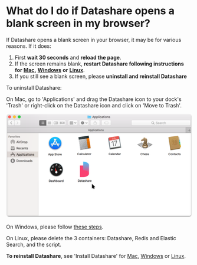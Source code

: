 # What do I do if Datashare opens a blank screen in my browser?

If Datashare opens a blank screen in your browser, it may be for various reasons. If it does:

1. First **wait 30 seconds** and **reload the page**.
2. If the screen remains blank, **restart Datashare following instructions for** [**Mac**](https://icij.gitbook.io/datashare/mac/how-to-open-datashare)**,** [**Windows**](https://icij.gitbook.io/datashare/windows/how-to-open-datashare) **or** [**Linux**](https://icij.gitbook.io/datashare/linux/how-to-open-datashare).
3. If you still see a blank screen, please **uninstall and reinstall Datashare**

To uninstall Datashare:

On Mac, go to 'Applications' and drag the Datashare icon to your dock's 'Trash' or right-click on the Datashare icon and click on 'Move to Trash'.

![](<../../../.gitbook/assets/Group 28 (1) (1) (1) (1) (1) (1) (1).png>)

On Windows, please follow [these steps](https://www.laptopmag.com/articles/uninstall-programs-windows-10).

On Linux, please delete the 3 containers: Datashare, Redis and Elastic Search, and the script.

**To reinstall Datashare**, see 'Install Datashare' for [Mac](https://icij.gitbook.io/datashare/mac/install-datashare-on-mac), [Windows](https://icij.gitbook.io/datashare/windows/install-datashare-on-mac) or [Linux](https://icij.gitbook.io/datashare/linux/install-datashare-on-mac).

